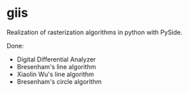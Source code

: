 giis
====
Realization of rasterization algorithms in python with PySide.

Done:
 - Digital Differential Analyzer
 - Bresenham's line algorithm
 - Xiaolin Wu's line algorithm
 - Bresenham's circle algorithm
